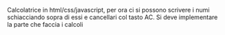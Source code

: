 Calcolatrice in html/css/javascript, per ora ci si possono scrivere i numi schiacciando sopra di essi e cancellari col tasto AC.
Si deve implementare la parte che faccia i calcoli
